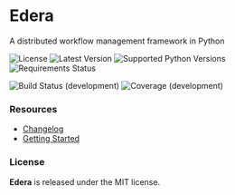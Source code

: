 # Edera

A distributed workflow management framework in Python

![License](https://img.shields.io/pypi/l/edera.svg?style=flat-square)
![Latest Version](https://img.shields.io/pypi/v/edera.svg?style=flat-square)
![Supported Python Versions](https://img.shields.io/pypi/pyversions/edera.svg?style=flat-square)
![Requirements Status](https://img.shields.io/requires/github/thoughteer/edera.svg?style=flat-square)

![Build Status (development)](https://img.shields.io/travis/thoughteer/edera/development.svg?style=flat-square)
![Coverage (development)](https://img.shields.io/codecov/c/github/thoughteer/edera/development.svg?style=flat-square)

### Resources

* [Changelog](./docs/Changelog.md)
* [Getting Started](./docs/GettingStarted.md)

### License

**Edera** is released under the MIT license.
